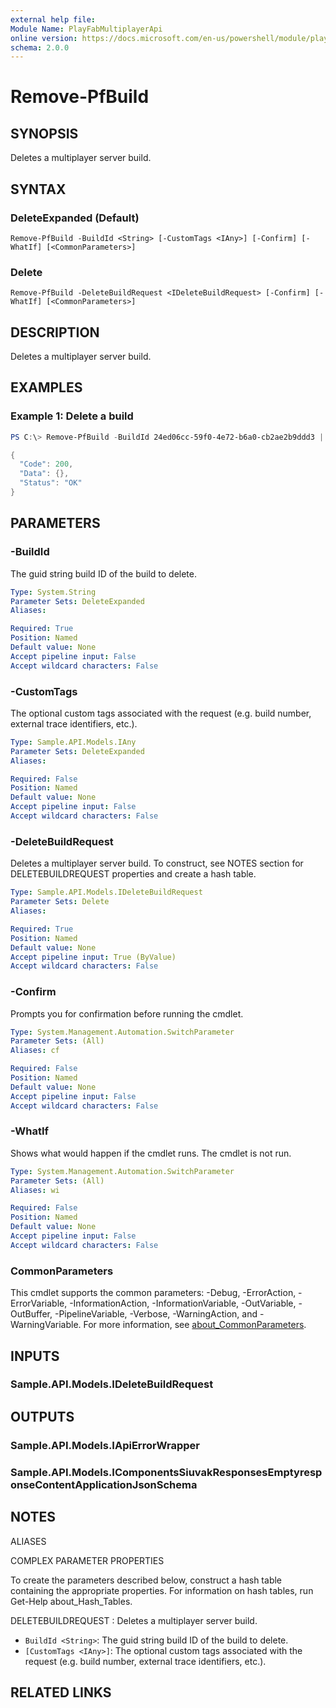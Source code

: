 ```yaml
---
external help file:
Module Name: PlayFabMultiplayerApi
online version: https://docs.microsoft.com/en-us/powershell/module/playfabmultiplayerapi/remove-pfbuild
schema: 2.0.0
---
```


# Remove-PfBuild

## SYNOPSIS
Deletes a multiplayer server build.

## SYNTAX

### DeleteExpanded (Default)
```
Remove-PfBuild -BuildId <String> [-CustomTags <IAny>] [-Confirm] [-WhatIf] [<CommonParameters>]
```

### Delete
```
Remove-PfBuild -DeleteBuildRequest <IDeleteBuildRequest> [-Confirm] [-WhatIf] [<CommonParameters>]
```

## DESCRIPTION
Deletes a multiplayer server build.

## EXAMPLES

### Example 1: Delete a build
```powershell
PS C:\> Remove-PfBuild -BuildId 24ed06cc-59f0-4e72-b6a0-cb2ae2b9ddd3 | ConvertTo-Json

{
  "Code": 200,
  "Data": {},
  "Status": "OK"
}
```



## PARAMETERS

### -BuildId
The guid string build ID of the build to delete.

```yaml
Type: System.String
Parameter Sets: DeleteExpanded
Aliases:

Required: True
Position: Named
Default value: None
Accept pipeline input: False
Accept wildcard characters: False
```

### -CustomTags
The optional custom tags associated with the request (e.g.
build number, external trace identifiers, etc.).

```yaml
Type: Sample.API.Models.IAny
Parameter Sets: DeleteExpanded
Aliases:

Required: False
Position: Named
Default value: None
Accept pipeline input: False
Accept wildcard characters: False
```

### -DeleteBuildRequest
Deletes a multiplayer server build.
To construct, see NOTES section for DELETEBUILDREQUEST properties and create a hash table.

```yaml
Type: Sample.API.Models.IDeleteBuildRequest
Parameter Sets: Delete
Aliases:

Required: True
Position: Named
Default value: None
Accept pipeline input: True (ByValue)
Accept wildcard characters: False
```

### -Confirm
Prompts you for confirmation before running the cmdlet.

```yaml
Type: System.Management.Automation.SwitchParameter
Parameter Sets: (All)
Aliases: cf

Required: False
Position: Named
Default value: None
Accept pipeline input: False
Accept wildcard characters: False
```

### -WhatIf
Shows what would happen if the cmdlet runs.
The cmdlet is not run.

```yaml
Type: System.Management.Automation.SwitchParameter
Parameter Sets: (All)
Aliases: wi

Required: False
Position: Named
Default value: None
Accept pipeline input: False
Accept wildcard characters: False
```

### CommonParameters
This cmdlet supports the common parameters: -Debug, -ErrorAction, -ErrorVariable, -InformationAction, -InformationVariable, -OutVariable, -OutBuffer, -PipelineVariable, -Verbose, -WarningAction, and -WarningVariable. For more information, see [about_CommonParameters](http://go.microsoft.com/fwlink/?LinkID=113216).

## INPUTS

### Sample.API.Models.IDeleteBuildRequest

## OUTPUTS

### Sample.API.Models.IApiErrorWrapper

### Sample.API.Models.IComponentsSiuvakResponsesEmptyresponseContentApplicationJsonSchema

## NOTES

ALIASES

COMPLEX PARAMETER PROPERTIES

To create the parameters described below, construct a hash table containing the appropriate properties. For information on hash tables, run Get-Help about_Hash_Tables.


DELETEBUILDREQUEST <IDeleteBuildRequest>: Deletes a multiplayer server build.
  - `BuildId <String>`: The guid string build ID of the build to delete.
  - `[CustomTags <IAny>]`: The optional custom tags associated with the request (e.g. build number, external trace identifiers, etc.).

## RELATED LINKS

